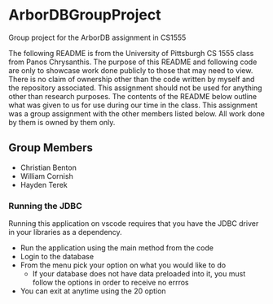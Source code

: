 # ArborDBGroupProject
Group project for the ArborDB assignment in CS1555

The following README is from the University of Pittsburgh CS 1555 class from Panos Chrysanthis. The purpose of this README and following code are only to showcase work done publicly to those that may need to view. There is no claim of ownership other than the code written by myself and the repository associated. This assignment should not be used for anything other than research purposes. The contents of the README below outline what was given to us for use during our time in the class. This assignment was a group assignment with the other members listed below. All work done by them is owned by them only.

## Group Members
- Christian Benton
- William Cornish
- Hayden Terek

### Running the JDBC
Running this application on vscode requires that you have the JDBC driver in your libraries as a dependency.
- Run the application using the main method from the code
- Login to the database
- From the menu pick your option on what you would like to do
  - If your database does not have data preloaded into it, you must follow the options in order to receive no errros
- You can exit at anytime using the 20 option

